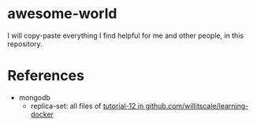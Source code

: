 # awesome-world
I will copy-paste everything I find helpful for me and other people, in this repository.

# References
- mongodb
  - replica-set: all files of [tutorial-12 in github.com/willitscale/learning-docker](https://github.com/willitscale/learning-docker/tree/master/tutorial-12)
